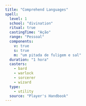 ```yaml
---
title: "Comprehend Languages"
spell:
  level: 1
  school: "divination"
  ritual: true
  castingTime: "Ação"
  range: "Pessoal"
  components:
    v: true
    s: true
    m: "um pitada de fuligem e sal"
  duration: "1 hora"
  casters:
    - bard
    - warlock
    - sorcerer
    - wizard
  type:
    - utility
  source: "Player's Handbook"
---
```

